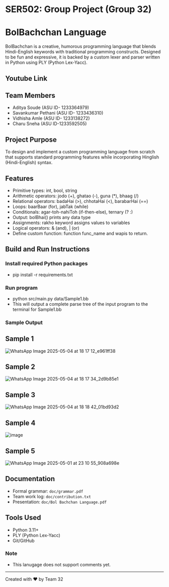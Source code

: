# SER502: Group Project (Group 32)

# BolBachchan Language

BolBachchan is a creative, humorous programming language that blends Hindi-English keywords with traditional programming constructs. Designed to be fun and expressive, it is backed by a custom lexer and parser written in Python using PLY (Python Lex-Yacc).

## Youtube Link

## Team Members

- Aditya Soude (ASU ID- 1233364979)
- Savankumar Pethani (ASU ID- 1233436310)
- Vidhisha Amle (ASU ID- 1233138272)
- Charu Sneha (ASU ID-1233592505)

## Project Purpose

To design and implement a custom programming language from scratch that supports standard programming features while incorporating Hinglish (Hindi-English) syntax.

## Features

- Primitive types: int, bool, string
- Arithmetic operators: jodo (+), ghatao (-), guna (\*), bhaag (/)
- Relational operators: badaHai (>), chhotaHai (<), barabarHai (==)
- Loops: baarBaar (for), jabTak (while)
- Conditionals: agar-toh-nahiToh (if-then-else), ternary (? :)
- Output: bolBhai() prints any data type
- Assignments: rakho keyword assigns values to variables
- Logical operators: & (and), | (or)
- Define custom function: function func_name and wapis to return.

## Build and Run Instructions
### Install required Python packages
- pip install -r requirements.txt

### Run program
- python src/main.py data/Sample1.bb
- This will output a complete parse tree of the input program to the terminal for Sample1.bb

### Sample Output 
## Sample 1
![WhatsApp Image 2025-05-04 at 18 17 12_e961ff38](https://github.com/user-attachments/assets/b401affd-1489-4760-bb9e-39bc48213413)

## Sample 2
![WhatsApp Image 2025-05-04 at 18 17 34_2d9b85e1](https://github.com/user-attachments/assets/665ad0bc-5f63-497b-adf1-47a4032c8a1c)

## Sample 3
![WhatsApp Image 2025-05-04 at 18 18 42_01bd93d2](https://github.com/user-attachments/assets/d7aa7826-0d3f-49cf-a26a-8435ff2f299f)

## Sample 4
![image](https://github.com/user-attachments/assets/39e81819-c496-4efb-92cd-6b84973235be)

## Sample 5
![WhatsApp Image 2025-05-01 at 23 10 55_908a698e](https://github.com/user-attachments/assets/11d5926c-3521-49d5-87d5-ed8ce60106d6)

## Documentation

- Formal grammar: `doc/grammar.pdf`
- Team work log: `doc/contribution.txt`
- Presentation: `doc/Bol Bachchan Language.pdf`

## Tools Used

- Python 3.11+
- PLY (Python Lex-Yacc)
- Git/GitHub
  
### Note
- This lanugage does not support comments yet. 
---

Created with ❤️ by Team 32
